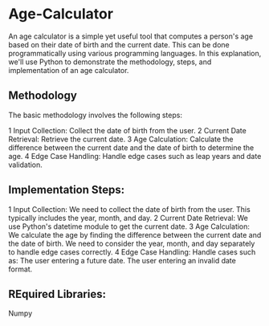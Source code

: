 # Age-Calculator
An age calculator is a simple yet useful tool that computes a person's age based on their date of birth and the current date. This can be done programmatically using various programming languages. In this explanation, we'll use Python to demonstrate the methodology, steps, and implementation of an age calculator.

## Methodology
The basic methodology involves the following steps:

1 Input Collection: Collect the date of birth from the user.
2 Current Date Retrieval: Retrieve the current date.
3 Age Calculation: Calculate the difference between the current date and the date of birth to determine the age.
4 Edge Case Handling: Handle edge cases such as leap years and date validation.

## Implementation Steps: 
1 Input Collection: We need to collect the date of birth from the user. This typically includes the year, month, and day.
2 Current Date Retrieval: We use Python's datetime module to get the current date.
3 Age Calculation: We calculate the age by finding the difference between the current date and the date of birth. We need to consider the year, month, and day separately to handle edge cases correctly.
4 Edge Case Handling:
    Handle cases such as:
    The user entering a future date.
    The user entering an invalid date format.

## REquired Libraries:
Numpy
